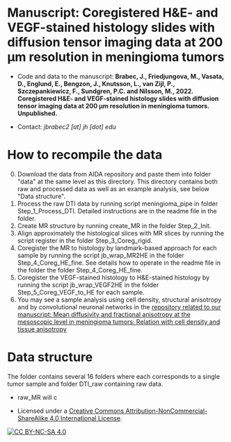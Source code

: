# Manuscript: Coregistered H&E- and VEGF-stained histology slides with diffusion tensor imaging data at 200 μm resolution in meningioma tumors
* Code and data to the manuscript: **Brabec, J., Friedjungova, M., Vasata, D., Englund, E., Bengzon, J., Knutsson, L., van Zijl, P., Szczepankiewicz, F., Sundgren, P.C. and Nilsson, M., 2022. Coregistered H&E- and VEGF-stained histology slides with diffusion tensor imaging data at 200 μm resolution in meningioma tumors. Unpublished.**

* Contact: *jbrabec2 [at] jh [dot] edu*

# How to recompile the data
0. Download the data from AIDA repository and paste them into folder "data" at the same level as this directory. This directory contains both raw and processed data as well as an example analysis, see below "Data structure".
1. Process the raw DTI data by running script meningioma_pipe in folder Step_1_Process_DTI. Detailed instructions are in the readme file in the folder.
2. Create MR structure by running create_MR in the folder Step_2_Init.
3. Align approximately the histological slices with MR slices by running the script register in the folder Step_3_Coreg_rigid.
4. Coregister the MR to histology by landmark-based approach for each sample by running the script jb_wrap_MR2HE in the folder Step_4_Coreg_HE_fine. See details how to operate in the readme file in the folder the folder Step_4_Coreg_HE_fine.
5. Coregister the VEGF-stained histology to H&E-stained histology by running the script jb_wrap_VEGF2HE in the folder Step_5_Coreg_VEGF_to_HE for each sample.
6. You may see a sample analysis using cell density, structural anisotropy and by convolutional neuronal networks in the [repository related to our manuscript: Mean diffusivity and fractional anisotropy at the mesoscopic level in meningioma tumors: Relation with cell density and tissue anisotropy](https://github.com/jan-brabec/microimaging_vs_histology_in_meningeomas_test)


# Data structure
The folder contains several 16 folders where each corresponds to a single tumor sample and folder DTI_raw containing raw data.
* raw_MR will c

* Licensed under a [Creative Commons Attribution-NonCommercial-ShareAlike 4.0 International License][cc-by-nc-sa].

[![CC BY-NC-SA 4.0][cc-by-nc-sa-image]][cc-by-nc-sa]

[cc-by-nc-sa]: http://creativecommons.org/licenses/by-nc-sa/4.0/
[cc-by-nc-sa-image]: https://licensebuttons.net/l/by-nc-sa/4.0/88x31.png
